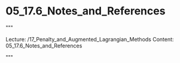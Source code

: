 # 05_17.6_Notes_and_References

"""

Lecture: /17_Penalty_and_Augmented_Lagrangian_Methods
Content: 05_17.6_Notes_and_References

"""

